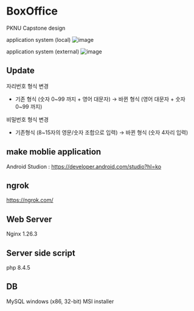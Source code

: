 # BoxOffice
PKNU Capstone design


application system (local)
![image](https://github.com/user-attachments/assets/fe8b38ef-8cad-447c-8eca-43566d15ece4)



application system (external)
![image](https://github.com/user-attachments/assets/c1867415-c330-40ea-a233-3188db9c3ec3)


## Update
자리번호 형식 변경
- 기존 형식 (숫자 0~99 까지 + 영어 대문자) → 바뀐 형식 (영어 대문자 + 숫자 0~99 까지)

비밀번호 형식 변경
- 기존형식 (8~15자의 영문/숫자 조합으로 입력) → 바뀐 형식 (숫자 4자리 입력)


## make moblie application
Android Studion : https://developer.android.com/studio?hl=ko


## ngrok
https://ngrok.com/


## Web Server
Nginx 1.26.3


## Server side script
php 8.4.5


## DB
MySQL windows (x86, 32-bit) MSI installer

